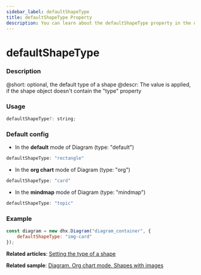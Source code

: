 ```yaml
---
sidebar_label: defaultShapeType
title: defaultShapeType Property
description: You can learn about the defaultShapeType property in the documentation of the DHTMLX JavaScript Diagram library. Browse developer guides and API reference, try out code examples and live demos, and download a free 30-day evaluation version of DHTMLX Diagram.
---
```


# defaultShapeType

### Description

@short: optional, the default type of a shape
@descr:
The value is applied, if the shape object doesn't contain the "type" property

### Usage

~~~js
defaultShapeType?: string;
~~~

### Default config

- In the **default** mode of Diagram (type: "default")

~~~js 
defaultShapeType: "rectangle"
~~~

- In the **org chart** mode of Diagram (type: "org")

~~~js
defaultShapeType: "card"
~~~

- In the **mindmap** mode of Diagram (type: "mindmap")

~~~js
defaultShapeType: "topic"
~~~

### Example

~~~js
const diagram = new dhx.Diagram("diagram_container", { 
    defaultShapeType: "img-card"
});
~~~

**Related articles**: [Setting the type of a shape](../../../shapes/default_shapes/#setting-the-type-of-a-shape)

**Related sample**: [Diagram. Org chart mode. Shapes with images](https://snippet.dhtmlx.com/qnx3ekin)